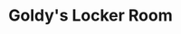 ---
title: "Goldy's Locker Room"
url: /minneapolis/goldys-locker-room-southeast-washington-avenue/
shop: Andenken
---